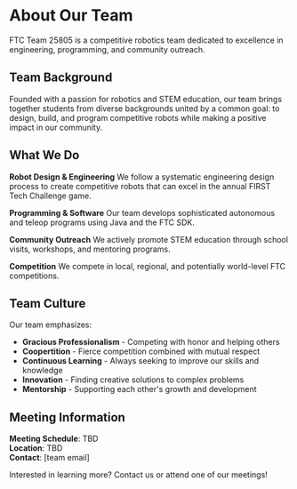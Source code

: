 # About Our Team

FTC Team 25805 is a competitive robotics team dedicated to excellence in engineering, programming, and community outreach.

## Team Background

Founded with a passion for robotics and STEM education, our team brings together students from diverse backgrounds united by a common goal: to design, build, and program competitive robots while making a positive impact in our community.

## What We Do

**Robot Design & Engineering**
We follow a systematic engineering design process to create competitive robots that can excel in the annual FIRST Tech Challenge game.

**Programming & Software**
Our team develops sophisticated autonomous and teleop programs using Java and the FTC SDK.

**Community Outreach**
We actively promote STEM education through school visits, workshops, and mentoring programs.

**Competition**
We compete in local, regional, and potentially world-level FTC competitions.

## Team Culture

Our team emphasizes:
- **Gracious Professionalism** - Competing with honor and helping others
- **Coopertition** - Fierce competition combined with mutual respect
- **Continuous Learning** - Always seeking to improve our skills and knowledge
- **Innovation** - Finding creative solutions to complex problems
- **Mentorship** - Supporting each other's growth and development

## Meeting Information

**Meeting Schedule**: TBD  
**Location**: TBD  
**Contact**: [team email]

Interested in learning more? Contact us or attend one of our meetings!